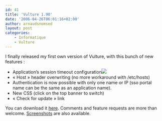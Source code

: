 ```yaml
---
id: 41
title: 'Vulture 1.90'
date: '2006-04-26T06:01:16+02:00'
author: arnaudsnomsed
layout: post
categories:
    - Informatique
    - Vulture
---
```


I finally released my first own version of Vulture, with this bunch of new features :

- Application’s session timeout configuration![](/img/dilber.png)
- « Host » header overwriting (no more workaround with /etc/hosts)
- Authentication is now possible with only one name or IP (sso portal name can be the same as an application name).
- New CSS (click on the top banner to switch)
- « Check for update » link

You can download it [here](http://arnaud.desmons.free.fr/wordpress/?page_id=25). Comments and feature requests are more than welcome. [Screenshots](http://arnaud.desmons.free.fr/wordpress/?page_id=26) are also available.